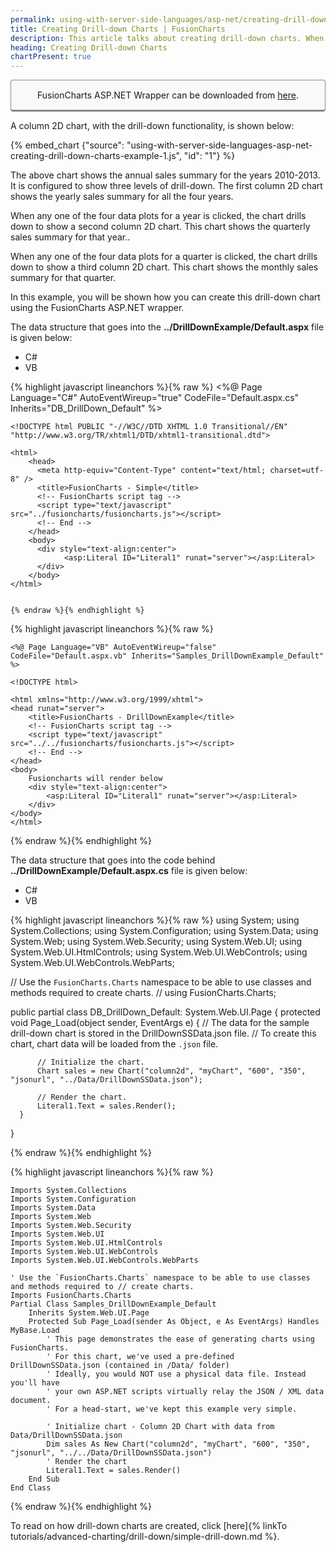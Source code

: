 ```yaml
---
permalink: using-with-server-side-languages/asp-net/creating-drill-down-charts.html
title: Creating Drill-down Charts | FusionCharts
description: This article talks about creating drill-down charts. When any of the data plot in the chart is clicked, the chart drills down
heading: Creating Drill-down Charts
chartPresent: true
---
```


<p style="background:rgba(249, 249, 249, 1); padding:15px; border:1px solid #888; border-bottom-width:3px; border-radius:4px; text-align:center;">FusionCharts ASP.NET Wrapper can be downloaded from <a href="http://www.fusioncharts.com/asp-net-charts/" target="_blank">here</a>.</p>

A column 2D chart, with the drill-down functionality, is shown below:

{% embed_chart {"source": "using-with-server-side-languages-asp-net-creating-drill-down-charts-example-1.js", "id": "1"} %}

The above chart shows the annual sales summary for the years 2010-2013. It is configured to show three levels of drill-down. The first column 2D chart shows the yearly sales summary for all the four years.

When any one of the four data plots for a year is clicked, the chart drills down to show a second column 2D chart. This chart shows the quarterly sales summary for that year..

When any one of the four data plots for a quarter is clicked, the chart drills down to show a third column 2D chart. This chart shows the monthly sales summary for that quarter.

In this example, you will be shown how you can create this drill-down chart using the FusionCharts ASP.NET wrapper.

The data structure that goes into the **../DrillDownExample/Default.aspx** file is given below:

<ul class='code-tabs'>
  <li class='active'><a data-toggle='json'>C#</a></li>
  <li><a data-toggle='xml'>VB</a></li>
</ul>
<div class='tab-content'>
  <div class='tab json-tab active'>
  {% highlight javascript lineanchors %}{% raw %}
  <%@ Page Language="C#" AutoEventWireup="true" CodeFile="Default.aspx.cs" Inherits="DB_DrillDown_Default" %>

    <!DOCTYPE html PUBLIC "-//W3C//DTD XHTML 1.0 Transitional//EN" "http://www.w3.org/TR/xhtml1/DTD/xhtml1-transitional.dtd">

    <html>
        <head>
          <meta http-equiv="Content-Type" content="text/html; charset=utf-8" />
          <title>FusionCharts - Simple</title>
          <!-- FusionCharts script tag -->
          <script type="text/javascript" src="../fusioncharts/fusioncharts.js"></script>
          <!-- End -->
        </head>
        <body>
          <div style="text-align:center">
                <asp:Literal ID="Literal1" runat="server"></asp:Literal>
          </div>
        </body>
    </html>
           

    {% endraw %}{% endhighlight %}
  </div>

  <div class='tab xml-tab'>
  {% highlight javascript lineanchors %}{% raw %}
    
    <%@ Page Language="VB" AutoEventWireup="false" CodeFile="Default.aspx.vb" Inherits="Samples_DrillDownExample_Default" %>

    <!DOCTYPE html>

    <html xmlns="http://www.w3.org/1999/xhtml">
    <head runat="server">
        <title>FusionCharts - DrillDownExample</title>
        <!-- FusionCharts script tag -->
        <script type="text/javascript" src="../../fusioncharts/fusioncharts.js"></script>
        <!-- End --> 
    </head>
    <body>
        Fusioncharts will render below
        <div style="text-align:center">
            <asp:Literal ID="Literal1" runat="server"></asp:Literal>           
        </div>
    </body>
    </html>
     
  {% endraw %}{% endhighlight %}
  </div>

</div>


The data structure that goes into the code behind **../DrillDownExample/Default.aspx.cs** file is given below:

<ul class='code-tabs'>
  <li class='active'><a data-toggle='json'>C#</a></li>
  <li><a data-toggle='xml'>VB</a></li>
</ul>
<div class='tab-content'>
  <div class='tab json-tab active'>
  {% highlight javascript lineanchors %}{% raw %}
  using System;
  using System.Collections;
  using System.Configuration;
  using System.Data;
  using System.Web;
  using System.Web.Security;
  using System.Web.UI;
  using System.Web.UI.HtmlControls;
  using System.Web.UI.WebControls;
  using System.Web.UI.WebControls.WebParts;

  // Use the `FusionCharts.Charts` namespace to be able to use classes and methods required to create charts.
  // using FusionCharts.Charts;

  public partial class DB_DrillDown_Default: System.Web.UI.Page {
      protected void Page_Load(object sender, EventArgs e) {
          // The data for the sample drill-down chart is stored in the DrillDownSSData.json file.
          // To create this chart, chart data will be loaded from the `.json` file.

          // Initialize the chart.
          Chart sales = new Chart("column2d", "myChart", "600", "350", "jsonurl", "../Data/DrillDownSSData.json");

          // Render the chart.
          Literal1.Text = sales.Render();
      }
  }


  {% endraw %}{% endhighlight %}
  </div>

  <div class='tab xml-tab'>
  {% highlight javascript lineanchors %}{% raw %}
    
    Imports System.Collections
    Imports System.Configuration
    Imports System.Data
    Imports System.Web
    Imports System.Web.Security
    Imports System.Web.UI
    Imports System.Web.UI.HtmlControls
    Imports System.Web.UI.WebControls
    Imports System.Web.UI.WebControls.WebParts

    ' Use the `FusionCharts.Charts` namespace to be able to use classes and methods required to // create charts.
    Imports FusionCharts.Charts
    Partial Class Samples_DrillDownExample_Default
        Inherits System.Web.UI.Page
        Protected Sub Page_Load(sender As Object, e As EventArgs) Handles MyBase.Load
            ' This page demonstrates the ease of generating charts using FusionCharts.
            ' For this chart, we've used a pre-defined DrillDownSSData.json (contained in /Data/ folder)
            ' Ideally, you would NOT use a physical data file. Instead you'll have 
            ' your own ASP.NET scripts virtually relay the JSON / XML data document.
            ' For a head-start, we've kept this example very simple.

            ' Initialize chart - Column 2D Chart with data from Data/DrillDownSSData.json
            Dim sales As New Chart("column2d", "myChart", "600", "350", "jsonurl", "../../Data/DrillDownSSData.json")
            ' Render the chart
            Literal1.Text = sales.Render()
        End Sub
    End Class

  {% endraw %}{% endhighlight %}
  </div>

</div>


<p class="text-info"> To read on how drill-down charts are created, click [here]{% linkTo tutorials/advanced-charting/drill-down/simple-drill-down.md %}. </p>